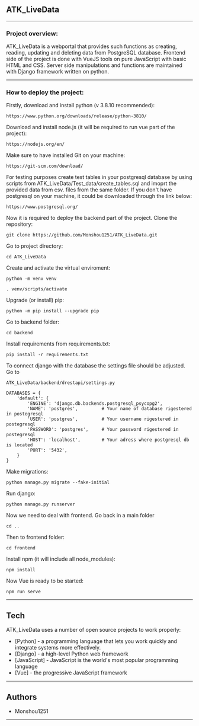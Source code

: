 ## ATK_LiveData

---

### Project overview:

ATK_LiveData is a webportal that provides such functions as creating, reading, updating and deleting data from PostgreSQL database.
Frontend side of the project is done with VueJS tools on pure JavaScript with basic HTML and CSS. Server side manipulations and functions are maintained with Django framework written on python.

---

### How to deploy the project:

Firstly, download and install python (v 3.8.10 recommended):

```
https://www.python.org/downloads/release/python-3810/
```

Download and install node.js (it will be required to run vue part of the project):

```
https://nodejs.org/en/
```

Make sure to have installed Git on your machine:

```
https://git-scm.com/download/
```

For testing purposes create test tables in your postgresql database by using scripts from ATK_LiveData/Test_data/create_tables.sql and imoprt the provided data from csv. files from the same folder.
If you don't have postgresql on your machine, it could be downloaded through the link below:

```
https://www.postgresql.org/
```

Now it is required to deploy the backend part of the project.
Clone the repository:

```
git clone https://github.com/Monshou1251/ATK_LiveData.git
```

Go to project directory:

```
cd ATK_LiveData
```

Create and activate the virtual enviroment:

```
python -m venv venv

```

```
. venv/scripts/activate
```

Upgrade (or install) pip:

```
python -m pip install --upgrade pip
```

Go to backend folder:

```
cd backend
```

Install requirements from requirements.txt:

```
pip install -r requirements.txt
```

To connect django with the database the settings file should be adjusted.
Go to

```
ATK_LiveData/backend/drestapi/settings.py
```

```
DATABASES = {
    'default': {
        'ENGINE': 'django.db.backends.postgresql_psycopg2',
        'NAME': 'postgres',         # Your name of database rigestered in postegresql
        'USER': 'postgres',         # Your username rigestered in postegresql
        'PASSWORD': 'postgres',     # Your password rigestered in postegresql
        'HOST': 'localhost',        # Your adress where postgresql db is located
        'PORT': '5432',
    }
}
```

Make migrations:

```
python manage.py migrate --fake-initial
```

Run django:

```
python manage.py runserver
```

Now we need to deal with frontend.
Go back in a main folder

```
cd ..
```

Then to frontend folder:

```
cd frontend
```

Install npm (it will include all node_modules):

```
npm install
```

Now Vue is ready to be started:

```
npm run serve
```

---

## Tech

ATK_LiveData uses a number of open source projects to work properly:

- [Python] - a programming language that lets you work quickly and integrate systems more effectively.
- [Django] - a high-level Python web framework
- [JavaScript] - JavaScript is the world's most popular programming language
- [Vue] - the progressive JavaScript framework

---

## Authors

- Monshou1251

---
